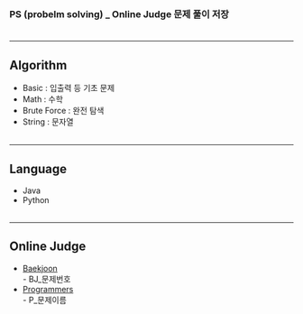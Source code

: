 ### PS (probelm solving) _ Online Judge 문제 풀이 저장<br><br>
***
## Algorithm
* Basic : 입출력 등 기초 문제
* Math : 수학
* Brute Force : 완전 탐색
* String : 문자열<br><br>
***
## Language
* Java
* Python<br><br>
***
## Online Judge
* [Baekjoon](https://www.acmicpc.net/)<br> - BJ_문제번호
* [Programmers](https://programmers.co.kr/)<br> - P_문제이름
